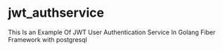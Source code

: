 # jwt_authservice
This Is an Example Of JWT User Authentication Service In Golang Fiber Framework with postgresql


